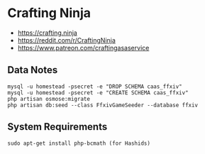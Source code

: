 # Crafting Ninja

- https://crafting.ninja
- https://reddit.com/r/CraftingNinja
- https://www.patreon.com/craftingasaservice

## Data Notes

```
mysql -u homestead -psecret -e "DROP SCHEMA caas_ffxiv"
mysql -u homestead -psecret -e "CREATE SCHEMA caas_ffxiv"
php artisan osmose:migrate
php artisan db:seed --class FfxivGameSeeder --database ffxiv
```

## System Requirements

```
sudo apt-get install php-bcmath (for Hashids)
```

